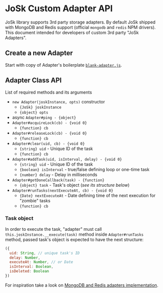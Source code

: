 # JoSk Custom Adapter API

JoSk library supports 3rd party storage adapters. By default JoSk shipped with MongoDB and Redis support (official `mongodb` and `redis` NPM drivers). This document intended for developers of custom 3rd party "JoSk Adapters".

## Create a new Adapter

Start with copy of Adapter's boilerplate [`blank-adapter.js`](https://github.com/veliovgroup/josk/blob/master/adapters/blank-example.js).

## Adapter Class API

List of required methods and its arguments

- `new Adapter(joskInstance, opts)` constructor
  - `{JoSk} joskInstance`
  - `{object} opts`
- async `Adapter#ping - {object}`
- `Adapter#acquireLock(cb) - {void 0}`
  - `{function} cb`
- `Adapter#releaseLock(cb) - {void 0}`
  - `{function} cb`
- `Adapter#clear(uid, cb) - {void 0}`
  - `{string} uid` - Unique ID of the task
  - `{function} cb`
- `Adapter#addTask(uid, isInterval, delay) - {void 0}`
  - `{string} uid` - Unique ID of the task
  - `{boolean} isInterval` - true/false defining loop or one-time task
  - `{number} delay` - Delay in milliseconds
- `Adapter#getDoneCallback(task) - {function}`
  - `{object} task` - Task's object (*see its structure below*)
- `Adapter#runTasks(nextExecuteAt, cb) - {void 0}`
  - `{Date} nextExecuteAt` - Date defining time of the next execution for "zombie" tasks
  - `{function} cb`

### Task object

In order to execute the task, "adapter" must call `this.joskInstance.__execute(task)` method inside `Adapter#runTasks` method, passed task's object is expected to have the next structure:

```js
({
  uid: String, // unique task's ID
  delay: Number,
  executeAt: Number, // or Date
  isInterval: Boolean,
  isDeleted: Boolean
})
```

For inspiration take a look on [MongoDB and Redis adapters implementation](https://github.com/veliovgroup/josk/tree/master/adapters).
